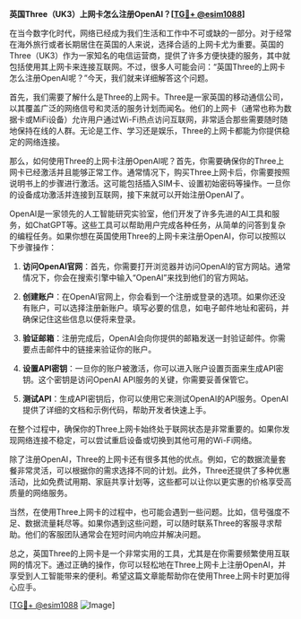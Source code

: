 **英国Three（UK3）上网卡怎么注册OpenAI？[[TG💪+ @esim1088](https://t.me/s/esim1088)]**

在当今数字化时代，网络已经成为我们生活和工作中不可或缺的一部分。对于经常在海外旅行或者长期居住在英国的人来说，选择合适的上网卡尤为重要。英国的Three（UK3）作为一家知名的电信运营商，提供了许多方便快捷的服务，其中就包括使用其上网卡来连接互联网。不过，很多人可能会问：“英国Three的上网卡怎么注册OpenAI呢？”今天，我们就来详细解答这个问题。

首先，我们需要了解什么是Three的上网卡。Three是一家英国的移动通信公司，以其覆盖广泛的网络信号和灵活的服务计划而闻名。他们的上网卡（通常也称为数据卡或MiFi设备）允许用户通过Wi-Fi热点访问互联网，非常适合那些需要随时随地保持在线的人群。无论是工作、学习还是娱乐，Three的上网卡都能为你提供稳定的网络连接。

那么，如何使用Three的上网卡注册OpenAI呢？首先，你需要确保你的Three上网卡已经激活并且能够正常工作。通常情况下，购买Three上网卡后，你需要按照说明书上的步骤进行激活。这可能包括插入SIM卡、设置初始密码等操作。一旦你的设备成功激活并连接到互联网，接下来就可以开始注册OpenAI了。

OpenAI是一家领先的人工智能研究实验室，他们开发了许多先进的AI工具和服务，如ChatGPT等。这些工具可以帮助用户完成各种任务，从简单的问答到复杂的编程任务。如果你想在英国使用Three的上网卡来注册OpenAI，你可以按照以下步骤操作：

1. **访问OpenAI官网**：首先，你需要打开浏览器并访问OpenAI的官方网站。通常情况下，你会在搜索引擎中输入“OpenAI”来找到他们的官方网站。

2. **创建账户**：在OpenAI官网上，你会看到一个注册或登录的选项。如果你还没有账户，可以选择注册新账户。填写必要的信息，如电子邮件地址和密码，并确保记住这些信息以便将来登录。

3. **验证邮箱**：注册完成后，OpenAI会向你提供的邮箱发送一封验证邮件。你需要点击邮件中的链接来验证你的账户。

4. **设置API密钥**：一旦你的账户被激活，你可以进入账户设置页面来生成API密钥。这个密钥是访问OpenAI API服务的关键，你需要妥善保管它。

5. **测试API**：生成API密钥后，你可以使用它来测试OpenAI的API服务。OpenAI提供了详细的文档和示例代码，帮助开发者快速上手。

在整个过程中，确保你的Three上网卡始终处于联网状态是非常重要的。如果你发现网络连接不稳定，可以尝试重启设备或切换到其他可用的Wi-Fi网络。

除了注册OpenAI，Three的上网卡还有很多其他的优点。例如，它的数据流量套餐非常灵活，可以根据你的需求选择不同的计划。此外，Three还提供了多种优惠活动，比如免费试用期、家庭共享计划等，这些都可以让你以更实惠的价格享受高质量的网络服务。

当然，在使用Three上网卡的过程中，也可能会遇到一些问题。比如，信号强度不足、数据流量耗尽等。如果你遇到这些问题，可以随时联系Three的客服寻求帮助。他们的客服团队通常会在短时间内响应并解决问题。

总之，英国Three的上网卡是一个非常实用的工具，尤其是在你需要频繁使用互联网的情况下。通过正确的操作，你可以轻松地在Three上网卡上注册OpenAI，并享受到人工智能带来的便利。希望这篇文章能帮助你在使用Three上网卡时更加得心应手。

[[TG💪+ @esim1088](https://t.me/s/esim1088) ![Image](https://i.postimg.cc/4NQfJmqS/Snipaste-2025-05-13-00-14-12.png)]
